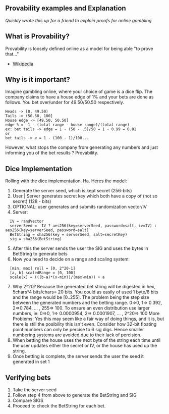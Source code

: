 Provability examples and Explanation
-------------

_Quickly wrote this up for a friend to explain proofs for online gambling_


What is Provability?
-------------
Provability is loosely defined online as a model for being able "to prove that..."
- [Wikipedia](https://en.wikipedia.org/wiki/Provability_logic "Provability")


Why is it important?
-------------
Imagine gambling online, where your choice of game is a dice flip. The company
claims to have a house edge of 1% and your bets are done as follows.
You bet over/under for 49.50/50.50 respectively.
```
Heads -> [0, 49.50)
Tails -> (50.50, 100]
House edge -> [49.50, 50.50]
edge % =  1 - (total range - house range)/(total range)
ex: bet tails -> edge = 1 - (50 - .5)/50 = 1 - 0.99 = 0.01
or
bet tails -> e = 1 - (100 - 1)/100...
```
However, what stops the company from generating any numbers and just informing you of
the bet results ? Provability.

Dice Implementation
-------------
Rolling with the dice implementation. Ha.
Heres the model:
1) Generate the server seed, which is kept secret (256-bits)
2) User | Server generates secret key which both have a copy of (not so secret) (128 - bits)
3) OPTIONAL: user generates and submits randomization vector/IV
4) Server:
```  
  IV = randVector
  serverSeed =  IV ? aes256(key=serverSeed, password=salt, iv=IV) : aes256(key=serverSeed, password=salt)
  BetString = sha256(key = serverSeed, salt=secretKey)
  sig = sha256(BetString)
```
5) After this the server sends the user the SIG and uses the bytes in BetString to generate bets
6) Now you need to decide on a range and scaling system:
```
  [min, max] roll = [0, 2^20-1]
  [a, b] scaledRange = [0, 100]
  scale(x) = (((b-a)*(x-min))/(max-min)) + a
```
7) Why 2^20? Because the generated bet string will be digested in hex, 5chars*4 bits/chars= 20 bits.
You could as easily of used 1 byte/8 bits and the range would be [0..255].  The problem being the step
size between the generated numbers and the betting range. 0=>0, 1=> 0.392, 2=>0.784, ... , 255=> 100.
To ensure an even distribution use larger numbers, ie: 0=>0, 1=> 0.0000954, 2=> 0.0001907, ... , 2^20=> 100 
More Problems: Yes this may seem like a fair way of doing things, and it is, but there is still the posibility
this isn't even. Consider how 32-bit floating point numbers can only be percise to 6 sig digs. Hence smaller
numbering systems are avoided due to their lack of percision.
8) When betting the house uses the next byte of the string each time until the user updates either
the secret or IV, or the house has used up the string.
9) Once betting is complete, the server sends the user the seed it generated in set 1


Verifying bets
-------------
1) Take the server seed
2) Follow step 4 from above to generate the BetString and SIG
3) Compare SIGS
4) Proceed to check the BetString for each bet.

